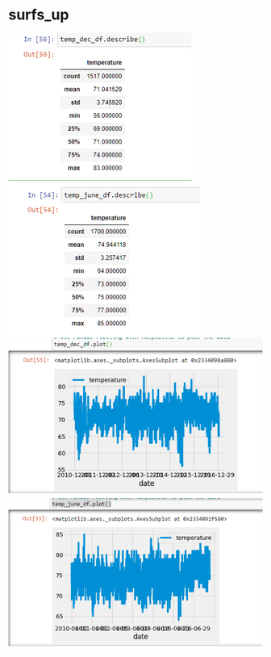 # surfs_up
![](climate_analysis/Images/temp_dec.PNG)
![](climate_analysis/Images/temp_june.PNG)
![](climate_analysis/Images/temp_dec_chart.PNG)
![](climate_analysis/Images/temp_june_chart.PNG)
